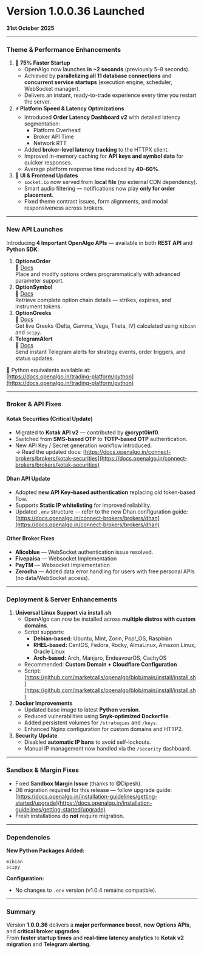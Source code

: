 # Version 1.0.0.36 Launched



**31st October 2025**

***

### **Theme & Performance Enhancements**

1. **🚀 75% Faster Startup**
   * OpenAlgo now launches **in \~2 seconds** (previously 5–8 seconds).
   * Achieved by **parallelizing all 11 database connections** and **concurrent service startups** (execution engine, scheduler, WebSocket manager).
   * Delivers an instant, ready-to-trade experience every time you restart the server.
2. **⚡ Platform Speed & Latency Optimizations**
   * Introduced **Order Latency Dashboard v2** with detailed latency segmentation:
     * Platform Overhead
     * Broker API Time
     * Network RTT
   * Added **broker-level latency tracking** to the HTTPX client.
   * Improved in-memory caching for **API keys and symbol data** for quicker responses.
   * Average platform response time reduced by **40–60%**.
3. **🎨 UI & Frontend Updates**
   * `socket.io` now served from **local file** (no external CDN dependency).
   * Smart audio filtering — notifications now play **only for order placement**.
   * Fixed theme contrast issues, form alignments, and modal responsiveness across brokers.

***

### **New API Launches**

Introducing **4 Important OpenAlgo APIs** — available in both **REST API** and **Python SDK**:

1. **OptionsOrder**\
   📘 [Docs](https://docs.openalgo.in/api-documentation/v1/orders-api/optionsorder)\
   Place and modify options orders programmatically with advanced parameter support.
2. **OptionSymbol**\
   📘 [Docs](https://docs.openalgo.in/api-documentation/v1/data-api/optionsymbol)\
   Retrieve complete option chain details — strikes, expiries, and instrument tokens.
3. **OptionGreeks**\
   📘 [Docs](https://docs.openalgo.in/api-documentation/v1/data-api/optiongreeks)\
   Get live Greeks (Delta, Gamma, Vega, Theta, IV) calculated using `mibian` and `scipy`.
4. **TelegramAlert**\
   📘 [Docs](https://docs.openalgo.in/api-documentation/v1/data-api-1/telegram)\
   Send instant Telegram alerts for strategy events, order triggers, and status updates.

🔗 Python equivalents available at:\
[https://docs.openalgo.in/trading-platform/python](https://docs.openalgo.in/trading-platform/python)

***

### **Broker & API Fixes**

#### **Kotak Securities (Critical Update)**

* Migrated to **Kotak API v2** — contributed by **@crypt0inf0**.
* Switched from **SMS-based OTP** to **TOTP-based OTP** authentication.
* New API Key / Secret generation workflow introduced.\
  → Read the updated docs: [https://docs.openalgo.in/connect-brokers/brokers/kotak-securities](https://docs.openalgo.in/connect-brokers/brokers/kotak-securities)

#### **Dhan API Update**

* Adopted **new API Key–based authentication** replacing old token-based flow.
* Supports **Static IP whitelisting** for improved reliability.
* Updated `.env` structure — refer to the new Dhan configuration guide:\
  [https://docs.openalgo.in/connect-brokers/brokers/dhan](https://docs.openalgo.in/connect-brokers/brokers/dhan)

#### **Other Broker Fixes**

* **Aliceblue** — WebSocket authentication issue resolved.
* **Fivepaisa** — Websocket Implementation
* **PayTM** — Websocket Implementation
* **Zerodha** — Added data error handling for users with free personal APIs (no data/WebSocket access).

***

### **Deployment & Server Enhancements**

1. **Universal Linux Support via install.sh**
   * OpenAlgo can now be installed across **multiple distros with custom domains**.
   * Script supports:
     * **Debian-based:** Ubuntu, Mint, Zorin, Pop!\_OS, Raspbian
     * **RHEL-based:** CentOS, Fedora, Rocky, AlmaLinux, Amazon Linux, Oracle Linux
     * **Arch-based:** Arch, Manjaro, EndeavourOS, CachyOS
   * Recommended: **Custom Domain + Cloudflare Configuration**
   * Script: [https://github.com/marketcalls/openalgo/blob/main/install/install.sh](https://github.com/marketcalls/openalgo/blob/main/install/install.sh)
2. **Docker Improvements**
   * Updated base image to latest **Python version**.
   * Reduced vulnerabilities using **Snyk-optimized Dockerfile**.
   * Added persistent volumes for `/strategies` and `/keys`.
   * Enhanced Nginx configuration for custom domains and HTTP2.
3. **Security Update**
   * Disabled **automatic IP bans** to avoid self-lockouts.
   * Manual IP management now handled via the `/security` dashboard.

***

### **Sandbox & Margin Fixes**

* Fixed **Sandbox Margin Issue** (thanks to @Dipesh).
* DB migration required for this release — follow upgrade guide:\
  [https://docs.openalgo.in/installation-guidelines/getting-started/upgrade](https://docs.openalgo.in/installation-guidelines/getting-started/upgrade)
* Fresh installations do **not** require migration.

***

### **Dependencies**

**New Python Packages Added:**

```
mibian
scipy
```

**Configuration:**

* No changes to `.env` version (v1.0.4 remains compatible).

***

### **Summary**

Version **1.0.0.36** delivers a **major performance boost**, **new Options APIs**, and **critical broker upgrades**.\
From **faster startup times** and **real-time latency analytics** to **Kotak v2 migration** and **Telegram alerting.**
